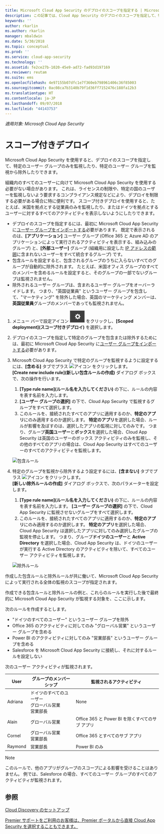 ```yaml
---
title: Microsoft Cloud App Security のデプロイのスコープを指定する | Microsoft Docs
description: この記事では、Cloud App Security のデプロイのスコープを指定して、特定のユーザーやグループを含めたり除外したりする方法について説明します。
keywords: ''
author: rkarlin
ms.author: rkarlin
manager: mbaldwin
ms.date: 5/30/2018
ms.topic: conceptual
ms.prod: ''
ms.service: cloud-app-security
ms.technology: ''
ms.assetid: fe2ce27b-1020-45e9-ad72-fad93d197169
ms.reviewer: reutam
ms.suite: ems
ms.openlocfilehash: 4e97155b07dfc1e7f360eb798961406c36f85003
ms.sourcegitcommit: 0ac08ca7b3140b79f1d36ff7152476c188fa12b3
ms.translationtype: HT
ms.contentlocale: ja-JP
ms.lasthandoff: 09/07/2018
ms.locfileid: "44143753"
---
```

*適用対象: Microsoft Cloud App Security*


# スコープ付きデプロイ <a name="scoped-deployment"></a> 

Microsoft Cloud App Security を使用すると、デプロイのスコープを指定して、特定のユーザー グループのみを監視したり、特定のユーザー グループを監視から除外したりできます。

組織内のすべてのユーザーに向けて Microsoft Cloud App Security を使用する必要がない場合があります。 これは、ライセンスの制限や、特定の国のユーザーを監視しないよう要求するコンプライアンス規定などにより、デプロイを制限する必要がある場合に特に便利です。 スコープ付きデプロイを使用すると、たとえば、米国を拠点とする従業員のみを監視したり、またはドイツを拠点とするユーザーに対するすべてのアクティビティを表示しないようにしたりできます。 

- デプロイのスコープを指定するには、最初に Microsoft Cloud App Security に[ユーザー グループをインポートする](user-groups.md)必要があります。 既定で表示されるのは、**[アプリケーション]** ユーザー グループ (Office 365 と Azure AD のアプリケーションによって実行されるアクティビティを表示する、組み込みのグループ) と、**[外部ユーザー]** グループ (組織用に設定した [IP アドレスの範囲](ip-tags.md)に含まれないユーザーをすべて統合するグループ) です。
- 包含ルールを設定すると、包含されるグループのうちに入らないすべてのグループが自動的に除外されます。 たとえば、米国オフィス グループのすべてのメンバーを含めるルールを設定すると、そのグループの一部でないグループは監視されません。
- 除外されるユーザー グループは、含まれるユーザー グループをオーバーライドします。 つまり、"英国従業員" というユーザー グループを包含して、"マーケティング" を除外した場合、英国のマーケティング メンバーは、**英国従業員**グループのメンバーであっても監視されません。

1. メニュー バーで設定アイコン ![設定アイコン](./media/settings-icon.png "設定アイコン") をクリックし、**[Scoped deployment]\(スコープ付きデプロイ\)** を選択します。  

2. デプロイのスコープを指定して特定のグループを包含または除外するためには、最初に Microsoft Cloud App Security に[ユーザー グループをインポートする](user-groups.md)必要があります。 

3. Microsoft Cloud App Security で特定のグループを監視するように設定するには、**[含める]** タブでプラス ![アイコン](./media/plus-icon.png) をクリックします。 <br>**[Create new include rule]\(新しい包含ルールの作成\)** ダイアログ ボックスで、次の操作を行います。

    1. **[Type rule name]\(ルール名を入力してください\)** の下に、ルールの内容を表す名前を入力します。
    2. **[ユーザー グループの選択]** の下で、Cloud App Security で監視するグループをすべて選択します。
    3. このルールを、接続されたすべてのアプリに適用するのか、**特定のアプリ**にのみ適用するのか選択します。 **特定のアプリ**を選択した場合、ルールが影響を及ぼすのは、選択したアプリの監視に対してのみです。 つまり、グループ**英国ユーザー**と**ボックス**を選択した場合、Cloud App Security は英国のユーザーのボックス アクティビティのみを監視し、その他のすべてのアプリの場合は、Cloud App Security はすべてのユーザーのすべてのアクティビティを監視します。
     
     ![包含ルール](./media/include-rule.png)

4. 特定のグループを監視から除外するよう設定するには、**[含まない]** タブでプラス ![アイコン](./media/plus-icon.png) をクリックします。 <br>**[新しい除外ルールの作成]** ダイアログ ボックスで、次のパラメーターを設定します。

    1. **[Type rule name]\(ルール名を入力してください\)** の下に、ルールの内容を表す名前を入力します。
    **[ユーザー グループの選択]** の下で、Cloud App Security に監視させないグループをすべて選択します。
    2. このルールを、接続されたすべてのアプリに適用するのか、**特定のアプリ**にのみ適用するのか選択します。 **特定のアプリ**を選択した場合、Cloud App Security は選択したアプリに対してのみ選択したグループの監視を停止します。 つまり、グループ**ドイツのユーザー**と **Active Directory** を選択した場合、Cloud App Security は、ドイツのユーザーが実行する Active Directory のアクティビティを除いて、すべてのユーザー アクティビティを監視します。
    
    ![除外ルール](./media/exclude-rule.png)

作成した包含ルールと除外ルールが共に働いて、Microsoft Cloud App Security によって実行される全体の監視のスコープが指定されます。

作成できる包含ルールと除外ルールの例と、これらのルールを実行した後で最終的に Microsoft Cloud App Security が監視する対象を、ここに示します。

次のルールを作成するとします。

- "ドイツのすべてのユーザー" というユーザー グループを除外
- Office 365 のアクティビティに対してのみ "グローバル営業" というユーザー グループを含める
- Power BI のアクティビティに対してのみ "営業部長" というユーザー グループを含める
- Salesforce を Microsoft Cloud App Security に接続し、それに対するルールを設定しない

次のユーザー アクティビティが監視されます。

|User|グループのメンバーシップ|監視されるアクティビティ|
|----|----|----|
|Adriana|ドイツのすべてのユーザー<br>グローバル営業<br>営業部長|None|
|Alain|グローバル営業|Office 365 と Power BI を除くすべてのサブ アプリ|
|Cornel|グローバル営業<br>営業部長|Office 365 とすべてのサブ アプリ|
|Raymond|営業部長|Power BI のみ|

> [!NOTE] 
> このルールで、他のアプリがグループのスコープによる影響を受けることはありません。
> 例では、Salesforce の場合、すべてのユーザー グループのすべてのアクティビティが監視されます。

  
    
## <a name="see-also"></a>参照  
[Cloud Discovery のセットアップ](set-up-cloud-discovery.md)   

[Premier サポートをご利用のお客様は、Premier ポータルから直接 Cloud App Security を選択することもできます。](https://premier.microsoft.com/)  
  
  
